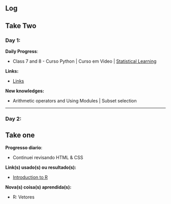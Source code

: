 ## Log


## Take Two

### Day 1:

**Daily Progress**: 
- Class 7 and 8 - Curso Python | Curso em Video | [Statistical Learning](https://github.com/mrncstt/Statistical_Learning/blob/master/Chpt%206%20-%20Linear%20Model%20Selection%20and%20Regularization/readme.md)

**Links:** 
- [Links](https://www.youtube.com/watch?v=oOUyhGNib2Q&list=PLvE-ZAFRgX8hnECDn1v9HNTI71veL3oW0&index=24)

**New knowledges:** 
- Arithmetic operators and Using Modules | Subset selection


------------

### Day 2:
## Take one
**Progresso diario**: 
- Continuei revisando HTML & CSS

**Link(s) usado(s) ou resultado(s):** 
- [Introduction to R](https://www.datacamp.com/courses/free-introduction-to-r "Introduction to R")

**Nova(s) coisa(s) aprendida(s):** 
- R: Vetores

